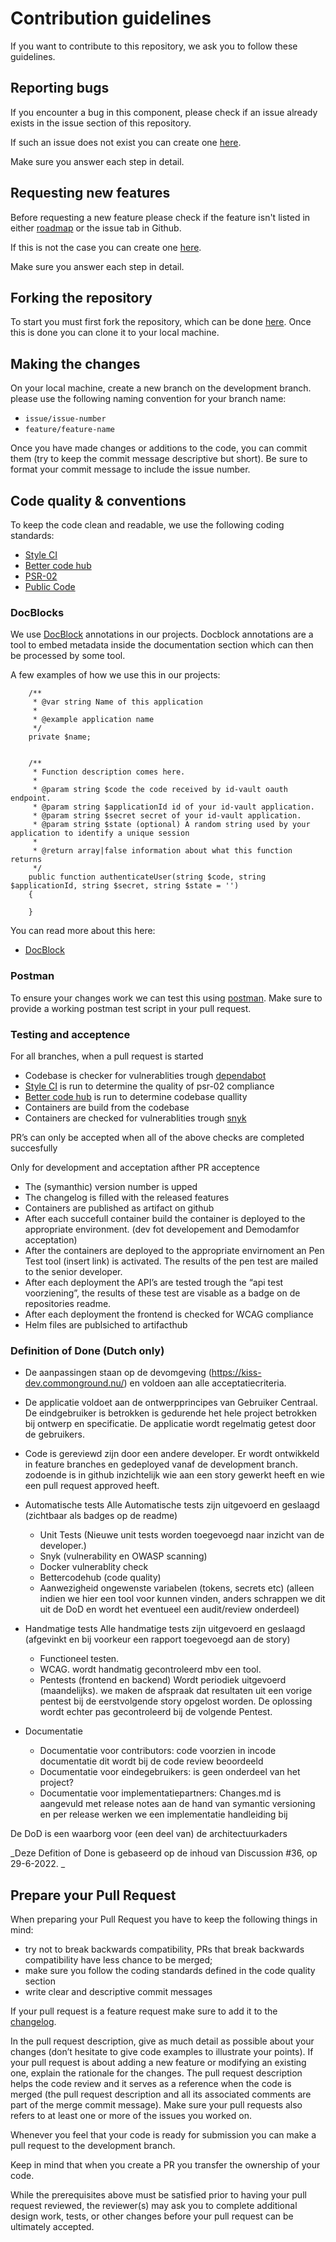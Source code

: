 # Contribution guidelines

If you want to contribute to this repository, we ask you to follow these guidelines.

## Reporting bugs
If you encounter a bug in this component, please check if an issue already exists in the issue section of this repository.

If such an issue does not exist you can create one [here](/../../issues/new?assignees=&labels=&template=bug_report.md&title=).

Make sure you answer each step in detail.

## Requesting new features
Before requesting a new feature please check if the feature isn't listed in either [roadmap](ROADMAP.md) or the issue tab in Github.

If this is not the case you can create one [here](/../../issues/new?assignees=&labels=&template=feature_request.md&title=).

Make sure you answer each step in detail.

## Forking the repository
To start you must first fork the repository, which can be done [here](/../../fork).
Once this is done you can clone it to your local machine.

## Making the changes
On your local machine, create a new branch on the development branch.
please use the following naming convention for your branch name:
- `issue/issue-number`
- `feature/feature-name`

Once you have made changes or additions to the code, you can commit them (try to keep the commit message descriptive but short). 
Be sure to format your commit message to include the issue number.

## Code quality & conventions
To keep the code clean and readable, we use the following coding standards:
- [Style CI](https://styleci.io/)
- [Better code hub](https://bettercodehub.com/repositories)
- [PSR-02](https://docs.opnsense.org/development/guidelines/psr2.html)
- [Public Code](https://publiccode.net/)

### DocBlocks
We use [DocBlock](https://en.wikipedia.org/wiki/Docblock) annotations in our projects.
Docblock annotations are a tool to embed metadata inside the documentation section which can then be processed by some tool.

A few examples of how we use this in our projects:

```vue
    /**
     * @var string Name of this application
     *
     * @example application name
     */
    private $name;


    /**
     * Function description comes here.
     *
     * @param string $code the code received by id-vault oauth endpoint.
     * @param string $applicationId id of your id-vault application.
     * @param string $secret secret of your id-vault application.
     * @param string $state (optional) A random string used by your application to identify a unique session
     *
     * @return array|false information about what this function returns
     */
    public function authenticateUser(string $code, string $applicationId, string $secret, string $state = '')
    {

    }
```

You can read more about this here:
- [DocBlock](https://en.wikipedia.org/wiki/Docblock)

### Postman
To ensure your changes work we can test this using [postman](https://www.postman.com/).
Make sure to provide a working postman test script in your pull request.

### Testing and acceptence
For all branches, when a pull request is started
- Codebase is checker for vulnerablities trough [dependabot](https://github.com/dependabot)
- [Style CI](https://styleci.io/) is run to determine the quality of psr-02 compliance
- [Better code hub](https://www.bettercodehub.com/) is run to determine codebase quallity
- Containers are build from the codebase
- Containers are checked for vulnerablities trough [snyk](https://snyk.io/)

PR’s can only be accepted when all of the above checks are completed succesfully

Only for development and acceptation afther PR acceptence
- The (symanthic) version number is upped
- The changelog is filled with the released features
- Containers are published as artifact on github
- After each succefull container build the container is  deployed to the appropriate environment. (dev fot  developement and Demodamfor acceptation)
- After the containers  are deployed to the appropriate envirnoment an Pen Test tool (insert link) is activated. The results of the pen test are mailed to the senior developer.
- After each deployment the API’s are tested trough the “api test voorziening”, the results of these test are visable as a badge on de repositories readme.
- After each deployment the frontend is checked for WCAG compliance
- Helm files are publsiched to artifacthub

### Definition of Done (Dutch only)

- De aanpassingen staan op de devomgeving (https://kiss-dev.commonground.nu/) en voldoen aan alle acceptatiecriteria.

- De applicatie voldoet aan de ontwerpprincipes van Gebruiker Centraal.
  De eindgebruiker is betrokken is gedurende het hele project betrokken bij ontwerp en specificatie. De applicatie wordt regelmatig getest door de gebruikers.

- Code is gereviewd zijn door een andere developer.
  Er wordt ontwikkeld in feature branches en gedeployed vanaf de development branch. zodoende is in github inzichtelijk wie aan een story gewerkt heeft en wie een pull request approved heeft.

- Automatische tests
  Alle Automatische tests zijn uitgevoerd en geslaagd (zichtbaar als badges op de readme)

  - Unit Tests (Nieuwe unit tests worden toegevoegd naar inzicht van de developer.)
  - Snyk (vulnerability en OWASP scanning)
  - Docker vulnerablity check
  - Bettercodehub (code quality)
  - Aanwezigheid ongewenste variabelen (tokens, secrets etc) (alleen indien we hier een tool voor kunnen vinden, anders schrappen we dit uit de DoD en wordt het eventueel een audit/review onderdeel)

- Handmatige tests
  Alle handmatige tests zijn uitgevoerd en geslaagd (afgevinkt en bij voorkeur een rapport toegevoegd aan de story)
  
  - Functioneel testen.
  - WCAG. wordt handmatig gecontroleerd mbv een tool.
  - Pentests (frontend en backend) Wordt periodiek uitgevoerd (maandelijks). we maken de afspraak dat resultaten uit een vorige pentest bij de eerstvolgende story opgelost worden. De oplossing wordt echter pas gecontroleerd bij de volgende Pentest.

- Documentatie

  - Documentatie voor contributors: code voorzien in incode documentatie dit wordt bij de code review beoordeeld
  - Documentatie voor eindegebruikers: is geen onderdeel van het project?
  - Documentatie voor implementatiepartners: Changes.md is aangevuld met release notes aan de hand van symantic versioning en per release werken we een implementatie handleiding bij


De DoD is een waarborg voor (een deel van) de architectuurkaders

_Deze Defition of Done is gebaseerd op de inhoud van Discussion #36, op 29-6-2022. _



## Prepare your Pull Request

When preparing your Pull Request you have to keep the following things in mind:
- try not to break backwards compatibility, PRs that break backwards compatibility have less chance to be merged;
- make sure you follow the coding standards defined in the code quality section
- write clear and descriptive commit messages

If your pull request is a feature request make sure to add it to the [changelog](CHANGELOG.md).

In the pull request description, give as much detail as possible about your changes (don’t hesitate to give code examples to illustrate your points). If your pull request is about adding a new feature or modifying an existing one, explain the rationale for the changes. The pull request description helps the code review and it serves as a reference when the code is merged (the pull request description and all its associated comments are part of the merge commit message).
Make sure your pull requests also refers to at least one or more of the issues you worked on.

Whenever you feel that your code is ready for submission you can make a pull request to the development branch.

Keep in mind that when you create a PR you transfer the ownership of your code.

While the prerequisites above must be satisfied prior to having your pull request reviewed, the reviewer(s) may ask you to complete additional design work, tests, or other changes before your pull request can be ultimately accepted.
